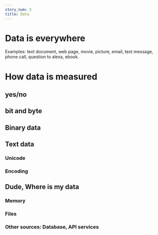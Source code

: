 ```yaml
---
story_num: 3
title: Data
---
```


# Data is everywhere

Examples: text document, web page, movie, picture, email, text message, phone call, question to alexa, ebook.

# How data is measured

## yes/no

## bit and byte

## Binary data

## Text data

### Unicode

### Encoding

## Dude, Where is my data

### Memory

### Files

### Other sources: Database, API services
